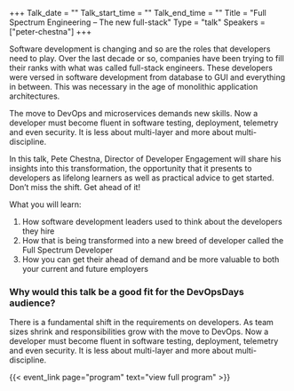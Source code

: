 +++
Talk_date = ""
Talk_start_time = ""
Talk_end_time = ""
Title = "Full Spectrum Engineering – The new full-stack"
Type = "talk"
Speakers = ["peter-chestna"]
+++

Software development is changing and so are the roles that developers need to play. Over the last decade or so, companies have been trying to fill their ranks with what was called full-stack engineers. These developers were versed in software development from database to GUI and everything in between. This was necessary in the age of monolithic application architectures.

The move to DevOps and microservices demands new skills. Now a developer must become fluent in software testing, deployment, telemetry and even security. It is less about multi-layer and more about multi-discipline.

In this talk, Pete Chestna, Director of Developer Engagement will share his insights into this transformation, the opportunity that it presents to developers as lifelong learners as well as practical advice to get started. Don’t miss the shift. Get ahead of it!

What you will learn:
1. How software development leaders used to think about the developers they hire
2. How that is being transformed into a new breed of developer called the Full Spectrum Developer
3. How you can get their ahead of demand and be more valuable to both your current and future employers

### Why would this talk be a good fit for the DevOpsDays audience?

There is a fundamental shift in the requirements on developers. As team sizes shrink and responsibilities grow with the move to DevOps. Now a developer must become fluent in software testing, deployment, telemetry and even security. It is less about multi-layer and more about multi-discipline.

{{< event_link page="program" text="view full program" >}}
